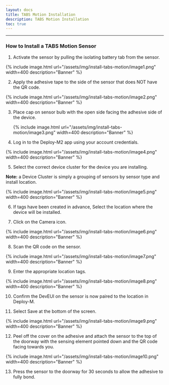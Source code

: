 ```yaml
---    
layout: docs    
title: TABS Motion Installation    
description: TABS Motion Installation    
toc: true    
---    
```

---------------------------------------    
### How to Install a TABS Motion Sensor    
     
1.  Activate the sensor by pulling the isolating battery tab from the sensor.

   {% include image.html url="/assets/img/install-tabs-motion/image1.png" width=400 description="Banner" %}

2.  Apply the adhesive tape to the side of the sensor that does
    NOT have the QR code.

   {% include image.html url="/assets/img/install-tabs-motion/image2.png" width=400 description="Banner" %}

3. Place cap on sensor bulb with the open side facing the adhesive side of the device.

   {% include image.html url="/assets/img/install-tabs-motion/image3.png" width=400 description="Banner" %}

4.  Log in to the Deploy-M2 app using your account credentials.

   {% include image.html url="/assets/img/install-tabs-motion/image4.png" width=400 description="Banner" %}

5.  Select the correct device cluster for the device you are installing.

  **Note:** a Device Cluster is simply a grouping of sensors by sensor type and install location.

   {% include image.html url="/assets/img/install-tabs-motion/image5.png" width=400 description="Banner" %}

6.  If tags have been created in advance, Select the location where the device will be installed.

7.  Click on the Camera icon.

   {% include image.html url="/assets/img/install-tabs-motion/image6.png" width=400 description="Banner" %}

8.  Scan the QR code on the sensor.

   {% include image.html url="/assets/img/install-tabs-motion/image7.png" width=400 description="Banner" %}

9.  Enter the appropriate location tags.

   {% include image.html url="/assets/img/install-tabs-motion/image8.png" width=400 description="Banner" %}

10.  Confirm the DevEUI on the sensor is now paired to the location in Deploy-M.

11. Select Save at the bottom of the screen.

   {% include image.html url="/assets/img/install-tabs-motion/image9.png" width=400 description="Banner" %}

12. Peel off the cover on the adhesive and attach the sensor to the top of the doorway with the sensing element pointed down and the QR code facing towards you.

   {% include image.html url="/assets/img/install-tabs-motion/image10.png" width=400 description="Banner" %}

13. Press the sensor to the doorway for 30 seconds to allow the adhesive to fully bond.